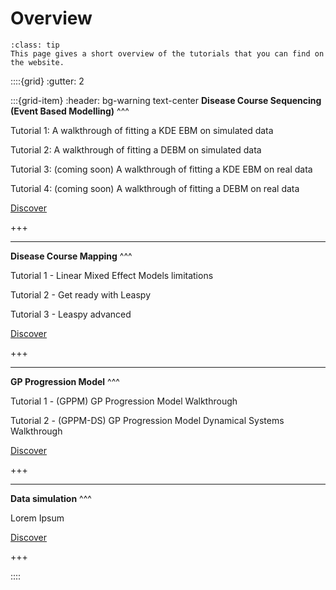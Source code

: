 # Overview

```{admonition} TL;DR
:class: tip
This page gives a short overview of the tutorials that you can find on the website.
```


::::{grid}
:gutter: 2

:::{grid-item}
:header: bg-warning text-center
**Disease Course Sequencing (Event Based Modelling)**
^^^

Tutorial 1: A walkthrough of fitting a KDE EBM on simulated data

Tutorial 2: A walkthrough of fitting a DEBM on simulated data

Tutorial 3: (coming soon) A walkthrough of fitting a KDE EBM on real data

Tutorial 4: (coming soon) A walkthrough of fitting a DEBM on real data

[Discover](ebm/ebm)

+++

<!-- {badge}`Cross-sectional data,badge-primary`
{badge}`Probabilistic,badge-primary` -->


---  

**Disease Course Mapping**
^^^

Tutorial 1 - Linear Mixed Effect Models limitations

Tutorial 2 - Get ready with Leaspy

Tutorial 3 - Leaspy advanced

[Discover](disease_course_mapping/disease_course_mapping)

+++

<!-- {badge}`Longitudinal data,badge-primary`
{badge}`Non linear Mixed-effects model,badge-primary`
{badge}`Spatiotemporal trajectory,badge-primary` -->

---  

**GP Progression Model**
^^^

Tutorial 1 - (GPPM) GP Progression Model Walkthrough

Tutorial 2 - (GPPM-DS) GP Progression Model Dynamical Systems Walkthrough


[Discover](non_parametric_DPM/non_parametric_DPM)

+++

<!-- {badge}`Longitudinal data,badge-primary`
{badge}`To complete,badge-primary` -->

---  

**Data simulation**
^^^

Lorem Ipsum

[Discover](data_simulation/data_simulation)

+++

<!-- {badge}`To complete,badge-primary`-->
::::

